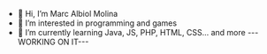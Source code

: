 - 👋 Hi, I’m Marc Albiol Molina
- 👀 I’m interested in programming and games
- 🌱 I’m currently learning Java, JS, PHP, HTML, CSS... and more
  ---WORKING ON IT---



<!---
- 💞️ I’m looking to collaborate on 
- 📫 How to reach me ...
marcalbiol/marcalbiol is a ✨ special ✨ repository because its `README.md` (this file) appears on your GitHub profile.
You can click the Preview link to take a look at your changes.
--->
